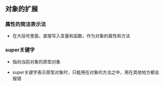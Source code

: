 #

## 对象的扩展

### 属性的简洁表示法

- 在大括号里面，直接写入变量和函数，作为对象的属性和方法

### super关键字

- 指向当前对象的原型对象

- super关键字表示原型对象时，只能用在对象的方法之中，用在其他地方都会报错
